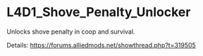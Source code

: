 # L4D1_Shove_Penalty_Unlocker
Unlocks shove penalty in coop and survival.

Details: https://forums.alliedmods.net/showthread.php?t=319505

